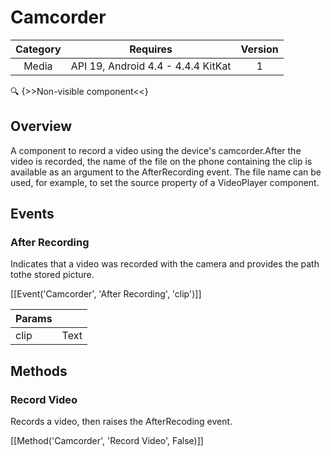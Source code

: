 # Camcorder

| Category | Requires | Version |
|:--------:|:-------:|:--------:|
|Media|API 19, Android 4.4 - 4.4.4 KitKat|1|

:mag: {>>Non-visible component<<}

## Overview

A component to record a video using the device's camcorder.After the video is recorded, the name of the file on the phone containing the clip is available as an argument to the AfterRecording event. The file name can be used, for example, to set the source property of a VideoPlayer component.

## Events

### After Recording

Indicates that a video was recorded with the camera and provides the path tothe stored picture.

[[Event('Camcorder', 'After Recording', 'clip')]]

| Params | []() |
|--------|------|
|clip|<span class="chip chip-text">Text</span>|


## Methods

### Record Video

Records a video, then raises the AfterRecoding event.

[[Method('Camcorder', 'Record Video', False)]]